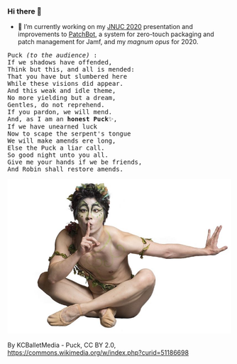 ### Hi there 👋

- 🔭 I’m currently working on my [JNUC 2020](https://www.jamf.com/events/jamf-nation-user-conference/2020/) presentation and improvements to [PatchBot](https://github.com/Honestpuck/PatchBot), a system for zero-touch packaging and patch management for Jamf, and my _magnum opus_ for 2020.

<pre>
Puck <em>(to the audience)</em> :
If we shadows have offended,
Think but this, and all is mended:
That you have but slumbered here
While these visions did appear.
And this weak and idle theme,
No more yielding but a dream,
Gentles, do not reprehend.
If you pardon, we will mend.
And, as I am an <b>honest Puck</b>✨,
If we have unearned luck
Now to scape the serpent's tongue
We will make amends ere long,
Else the Puck a liar call.
So good night unto you all.
Give me your hands if we be friends,
And Robin shall restore amends.
</pre>
![Puck](/Puck.jpeg )

By KCBalletMedia - Puck, CC BY 2.0, https://commons.wikimedia.org/w/index.php?curid=51186698
<!--
**Honestpuck/Honestpuck** is a ✨ _special_ ✨ repository because its `README.md` (this file) appears on your GitHub profile.

Here are some ideas to get you started:

- 🔭 I’m currently working on ...
- 🌱 I’m currently learning ...
- 👯 I’m looking to collaborate on ...
- 🤔 I’m looking for help with ...
- 💬 Ask me about ...
- 📫 How to reach me: ...
- 😄 Pronouns: ...
- ⚡ Fun fact: ...
-->

